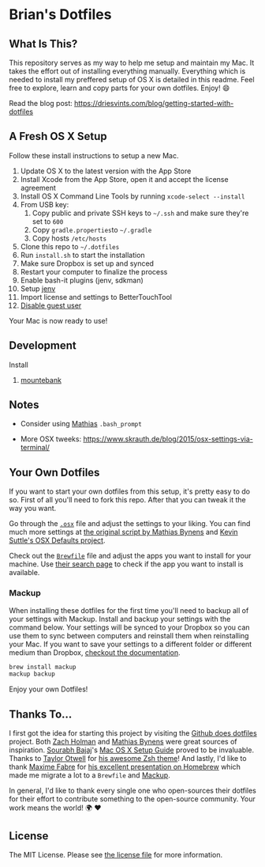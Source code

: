 # Brian's Dotfiles

## What Is This?

This repository serves as my way to help me setup and maintain my Mac. It takes the effort out of installing everything manually. Everything which is needed to install my preffered setup of OS X is detailed in this readme. Feel free to explore, learn and copy parts for your own dotfiles. Enjoy! :smile:

Read the blog post: https://driesvints.com/blog/getting-started-with-dotfiles

## A Fresh OS X Setup

Follow these install instructions to setup a new Mac.

1. Update OS X to the latest version with the App Store
1. Install Xcode from the App Store, open it and accept the license agreement
1. Install OS X Command Line Tools by running `xcode-select --install`
1. From USB key:
   1. Copy public and private SSH keys to `~/.ssh` and make sure they're set to `600`
   1. Copy `gradle.properties`to `~/.gradle`
   1. Copy hosts `/etc/hosts`
1. Clone this repo to `~/.dotfiles`
1. Run `install.sh` to start the installation
1. Make sure Dropbox is set up and synced
1. Restart your computer to finalize the process
1. Enable bash-it plugins (jenv, sdkman)
1. Setup [jenv](http://www.jenv.be/)
1. Import license and settings to BetterTouchTool
1. [Disable guest user](http://apple.stackexchange.com/questions/169980/how-to-disable-that-guest-user-from-appearing-at-the-os-x-10-8-5-login-screen)

Your Mac is now ready to use!

## Development

Install

1. [mountebank](http://www.mbtest.org/docs/install)


## Notes
* Consider using [Mathias](https://github.com/mathiasbynens/dotfiles) `.bash_prompt`

* More OSX tweeks: https://www.skrauth.de/blog/2015/osx-settings-via-terminal/


## Your Own Dotfiles

If you want to start your own dotfiles from this setup, it's pretty easy to do so. First of all you'll need to fork this repo. After that you can tweak it the way you want.

Go through the [`.osx`](./.osx) file and adjust the settings to your liking. You can find much more settings at [the original script by Mathias Bynens](https://github.com/mathiasbynens/dotfiles/blob/master/.osx) and [Kevin Suttle's OSX Defaults project](https://github.com/kevinSuttle/OSXDefaults).

Check out the [`Brewfile`](./Brewfile) file and adjust the apps you want to install for your machine. Use [their search page](https://caskroom.github.io/search) to check if the app you want to install is available.

### Mackup
When installing these dotfiles for the first time you'll need to backup all of your settings with Mackup. Install and backup your settings with the command below. Your settings will be synced to your Dropbox so you can use them to sync between computers and reinstall them when reinstalling your Mac. If you want to save your settings to a different folder or different medium than Dropbox, [checkout the documentation](https://github.com/lra/mackup#supported-storages).

```bash
brew install mackup
mackup backup
```


Enjoy your own Dotfiles!

## Thanks To...

I first got the idea for starting this project by visiting the [Github does dotfiles](https://dotfiles.github.io/) project. Both [Zach Holman](https://github.com/holman/dotfiles) and [Mathias Bynens](https://github.com/mathiasbynens/dotfiles) were great sources of inspiration. [Sourabh Bajaj](https://twitter.com/sb2nov/)'s [Mac OS X Setup Guide](http://sourabhbajaj.com/mac-setup/) proved to be invaluable. Thanks to [Taylor Otwell](https://twitter.com/taylorotwell) for [his awesome Zsh theme](https://github.com/taylorotwell/shell)! And lastly, I'd like to thank [Maxime Fabre](https://twitter.com/anahkiasen) for [his excellent presentation on Homebrew](https://speakerdeck.com/anahkiasen/a-storm-homebrewin) which made me migrate a lot to a `Brewfile` and [Mackup](https://github.com/lra/mackup).

In general, I'd like to thank every single one who open-sources their dotfiles for their effort to contribute something to the open-source community. Your work means the world! :earth_africa: :heart:

## License

The MIT License. Please see [the license file](license.md) for more information.
